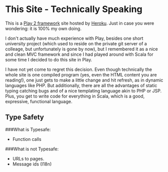This Site - Technically Speaking
================================

This is a [Play 2 framework](http://www.playframework.com) site hosted by [Heroku](http://heroku.com). Just in case you were wondering: it is 100% my own doing.

I don't actually have much experience with Play, besides one short university project (which used to reside on the private git server of a colleage, but unfortunately is gone by now), but I remembered it as a nice and clean MVC framework and since I had played around with Scala for some time I decided to do this site in Play.

I have not yet come to regret this decision. Even though technically the whole site is one compiled program (yes, even the HTML content you are reading!), one just gets to make a little change and hit refresh, as in dynamic languages like PHP. But additionally, there are all the advantages of static typing catching bugs and of a nice templating language akin to PHP or JSP. Plus, you get to write code for everything in Scala, which is a good, expressive, functional language.

Type Safety
-----------

###What is Typesafe:
* Function calls

###What is not Typesafe:

* URLs to pages.
* Message ids (I18n)